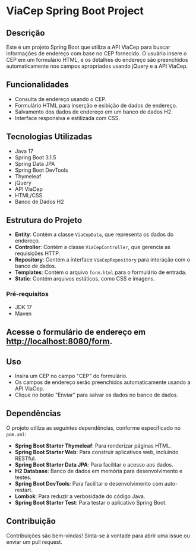 # ViaCep Spring Boot Project

## Descrição

Este é um projeto Spring Boot que utiliza a API ViaCep para buscar informações de endereço com base no CEP fornecido. O usuário insere o CEP em um formulário HTML, e os detalhes do endereço são preenchidos automaticamente nos campos apropriados usando jQuery e a API ViaCep.

## Funcionalidades

- Consulta de endereço usando o CEP.
- Formulário HTML para inserção e exibição de dados de endereço.
- Salvamento dos dados de endereço em um banco de dados H2.
- Interface responsiva e estilizada com CSS.

## Tecnologias Utilizadas

- Java 17
- Spring Boot 3.1.5
- Spring Data JPA
- Spring Boot DevTools
- Thymeleaf
- jQuery
- API ViaCep
- HTML/CSS
- Banco de Dados H2

## Estrutura do Projeto

- **Entity**: Contém a classe `ViaCepData`, que representa os dados do endereço.
- **Controller**: Contém a classe `ViaCepController`, que gerencia as requisições HTTP.
- **Repository**: Contém a interface `ViaCepRepository` para interação com o banco de dados.
- **Templates**: Contém o arquivo `form.html` para o formulário de entrada.
- **Static**: Contém arquivos estáticos, como CSS e imagens.


### Pré-requisitos

- JDK 17
- Maven


## Acesse o formulário de endereço em [http://localhost:8080/form](http://localhost:8080/form).

## Uso

- Insira um CEP no campo "CEP" do formulário.
- Os campos de endereço serão preenchidos automaticamente usando a API ViaCep.
- Clique no botão "Enviar" para salvar os dados no banco de dados.

## Dependências

O projeto utiliza as seguintes dependências, conforme especificado no `pom.xml`:

- **Spring Boot Starter Thymeleaf**: Para renderizar páginas HTML.
- **Spring Boot Starter Web**: Para construir aplicativos web, incluindo RESTful.
- **Spring Boot Starter Data JPA**: Para facilitar o acesso aos dados.
- **H2 Database**: Banco de dados em memória para desenvolvimento e testes.
- **Spring Boot DevTools**: Para facilitar o desenvolvimento com auto-restart.
- **Lombok**: Para reduzir a verbosidade do código Java.
- **Spring Boot Starter Test**: Para testar o aplicativo Spring Boot.

## Contribuição

Contribuições são bem-vindas! Sinta-se à vontade para abrir uma issue ou enviar um pull request.


